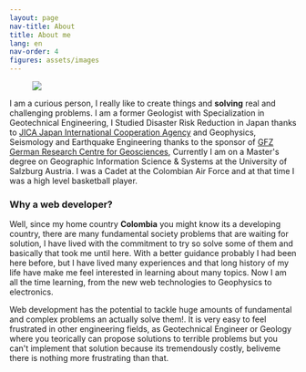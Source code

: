 ```yaml
---
layout: page
nav-title: About
title: About me
lang: en
nav-order: 4
figures: assets/images
---
```


<figure class="figure-right">
    <img src="{{ url }}/{{ page.figures }}/carlos-photo.jpg">
</figure>

I am a curious person, I really like to create things and **solving** real and challenging problems. I am a former Geologist with Specialization in Geotechnical Engineering, I Studied Disaster Risk Reduction in Japan thanks to [JICA Japan International Cooperation Agency](https://www.jica.go.jp/english/index.html) and Geophysics, Seismology and Earthquake Engineering thanks to the sponsor of [GFZ German Research Centre for Geosciences](https://www.gfz-potsdam.de/en/about-us/organisation/gfz-profile/), Currently I am on a Master's degree on Geographic Information Science & Systems at the University of Salzburg Austria. I was a Cadet at the Colombian Air Force and at that time I was a high level basketball player.


### Why a web developer?

Well, since my home country **Colombia** you might know its a developing country, there are many fundamental society problems that are waiting for solution, I have lived with the commitment to try so solve some of them and basically that took me until here. With a better guidance probably I had been here before, but I have lived many experiences and that long history of my life have make me feel interested in learning about many topics. Now I am all the time learning, from the new web technologies to Geophysics to electronics.

Web development has the potential to tackle huge amounts of fundamental and complex problems an actually solve them!. It is very easy to feel frustrated in other engineering fields, as Geotechnical Engineer or Geology where you teorically can propose solutions to terrible problems but you can't implement that solution because its tremendously costly, beliveme there is nothing more frustrating than that.


